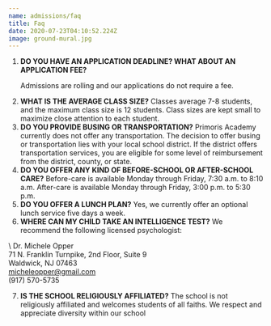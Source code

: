 ```yaml
---
name: admissions/faq
title: Faq
date: 2020-07-23T04:10:52.224Z
image: ground-mural.jpg
---
```

1. **DO YOU HAVE AN APPLICATION DEADLINE? WHAT ABOUT AN APPLICATION FEE?**
   <p>Admissions are rolling and our applications do not require a fee.</p>
2. **WHAT IS THE AVERAGE CLASS SIZE?**
   Classes average 7-8 students, and the maximum class size is 12 students. Class sizes are kept small to maximize close attention to each student.
3. **DO YOU PROVIDE BUSING OR TRANSPORTATION?**
   Primoris Academy currently does not offer any transportation. The decision to offer busing or transportation lies with your local school district. If the district offers transportation services, you are eligible for some level of reimbursement from the district, county, or state.
4. **DO YOU OFFER ANY KIND OF BEFORE-SCHOOL OR AFTER-SCHOOL CARE?**
   Before-care is available Monday through Friday, 7:30 a.m. to 8:10 a.m. After-care is available Monday through Friday, 3:00 p.m. to 5:30 p.m.
5. **DO YOU OFFER A LUNCH PLAN?**
   Yes, we currently offer an optional lunch service five days a week.
6. **WHERE CAN MY CHILD TAKE AN INTELLIGENCE TEST?**
   We recommend the following licensed psychologist:

\    Dr. Michele Opper\
       71 N. Franklin Turnpike, 2nd Floor, Suite 9\
       Waldwick, NJ 07463\
       [micheleopper@gmail.com](mailto:micheleopper@gmail.com)\
       (917) 570-5735  

7. **IS THE SCHOOL RELIGIOUSLY AFFILIATED?**
   The school is not religiously affiliated and welcomes students of all faiths. We respect and appreciate diversity within our school